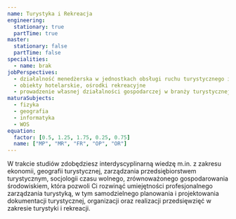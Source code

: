 ```yaml
---
name: Turystyka i Rekreacja
engineering:
  stationary: true
  partTime: true
master:
  stationary: false
  partTime: false
specialities:
  - name: brak
jobPerspectives:
  - działalność menedżerska w jednostkach obsługi ruchu turystycznego i rekreacji
  - obiekty hotelarskie, ośrodki rekreacyjne
  - prowadzenie własnej działalności gospodarczej w branży turystycznej i rekreacyjnej, a w szczególności biur turystycznych i gospodarstwagroturystycznych
maturaSubjects:
  - fizyka
  - geografia
  - informatyka
  - WOS
equation:
  factor: [0.5, 1.25, 1.75, 0.25, 0.75]
  name: ["MP", "MR", "FR", "OP", "OR"]
---
```


W trakcie studiów zdobędziesz interdyscyplinarną wiedzę m.in. z zakresu ekonomii, geografii turystycznej, zarządzania przedsiębiorstwem turystycznym, socjologii czasu wolnego, zrównoważonego gospodarowania środowiskiem, która pozwoli Ci rozwinąć umiejętności profesjonalnego zarządzania turystyką, w tym samodzielnego planowania i projektowania dokumentacji turystycznej, organizacji oraz realizacji przedsięwzięć w zakresie turystyki i rekreacji.
